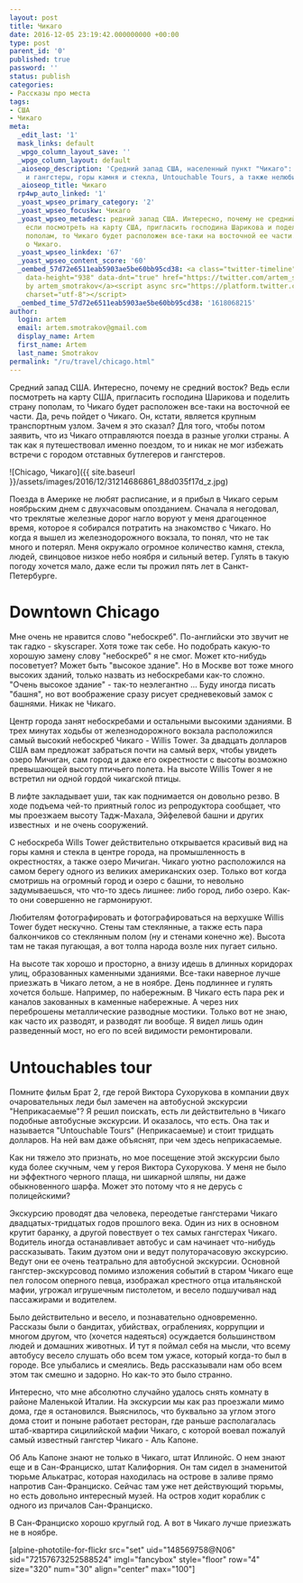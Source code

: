 ```yaml
---
layout: post
title: Чикаго
date: 2016-12-05 23:19:42.000000000 +00:00
type: post
parent_id: '0'
published: true
password: ''
status: publish
categories:
- Рассказы про места
tags:
- США
- Чикаго
meta:
  _edit_last: '1'
  mask_links: default
  _wpgo_column_layout_save: ''
  _wpgo_column_layout: default
  _aioseop_description: 'Средний запад США, населенный пункт "Чикаго": отставные бутлегеры
    и гангстеры, горы камня и стекла, Untouchable Tours, а также нелюбимые слова.'
  _aioseop_title: Чикаго
  rp4wp_auto_linked: '1'
  _yoast_wpseo_primary_category: '2'
  _yoast_wpseo_focuskw: Чикаго
  _yoast_wpseo_metadesc: редний запад США. Интересно, почему не средний восток? Ведь
    если посмотреть на карту США, пригласить господина Шарикова и поделить страну
    пополам, то Чикаго будет расположен все-таки на восточной ее части. Да, речь пойдет
    о Чикаго.
  _yoast_wpseo_linkdex: '67'
  _yoast_wpseo_content_score: '60'
  _oembed_57d72e6511eab5903ae5be60bb95cd38: <a class="twitter-timeline" data-width="625"
    data-height="938" data-dnt="true" href="https://twitter.com/artem_smotrakov?ref_src=twsrc%5Etfw">Tweets
    by artem_smotrakov</a><script async src="https://platform.twitter.com/widgets.js"
    charset="utf-8"></script>
  _oembed_time_57d72e6511eab5903ae5be60bb95cd38: '1618068215'
author:
  login: artem
  email: artem.smotrakov@gmail.com
  display_name: Artem
  first_name: Artem
  last_name: Smotrakov
permalink: "/ru/travel/chicago.html"
---
```

Cредний запад США. Интересно, почему не средний восток? Ведь если посмотреть на карту США, пригласить господина Шарикова и поделить страну пополам, то Чикаго будет расположен все-таки на восточной ее части. Да, речь пойдет о Чикаго. Он, кстати, является крупным транспортным узлом. Зачем я это сказал? Для того, чтобы потом заявить, что из Чикаго отправляются поезда в разные уголки страны. А так как я путешествовал именно поездом, то и никак не мог избежать встречи с городом отставных бутлегеров и гангстеров.

![Chicago, Чикаго]({{ site.baseurl }}/assets/images/2016/12/31214686861_88d035f17d_z.jpg)

<!--more-->

Поезда в Америке не любят расписание, и я прибыл в Чикаго серым ноябрьским днем с двухчасовым опозданием. Сначала я негодовал, что треклятые железные дорог нагло&nbsp;воруют у меня драгоценное время, которое я собирался потратить на знакомство с Чикаго. Но когда я вышел из железнодорожного вокзала, то понял, что не так много и потерял. Меня окружало огромное количество камня, стекла, людей, свинцовое низкое небо ноября и сильный ветер. Гулять в такую погоду хочется мало, даже если ты прожил пять лет в Санкт-Петербурге.

# Downtown Chicago

Мне очень не нравится слово "небоскреб". По-английски это звучит не так гадко - skyscraper. Хотя тоже так себе. Но подобрать какую-то хорошую замену слову "небоскреб" я не смог. Может кто-нибудь посоветует? Может быть "высокое здание". Но в Москве вот тоже много высоких зданий, только назвать из небоскребами как-то сложно. "Очень высокое здание" - так-то неэлегантно ... Буду иногда писать "башня", но вот воображение сразу рисует средневековый замок с башнями. Никак&nbsp;не Чикаго.

Центр города занят небоскребами и остальными&nbsp;высокими зданиями. В трех минутах ходьбы от железнодорожного вокзала расположился самый высокий небоскреб Чикаго - Willis Tower. За двадцать долларов США вам предложат забраться почти на самый верх, чтобы увидеть озеро Мичиган, сам город и даже его окрестности с высоты возможно превышающей высоту птичьего полета. На высоте Willis Tower я не встретил ни одной гордой чикагской птицы.

В лифте закладывает уши, так как поднимается он довольно резво. В ходе подъема чей-то приятный голос из репродуктора сообщает, что мы проезжаем высоту Тадж-Махала, Эйфелевой башни и других известных &nbsp;и не очень сооружений.

С небоскреба Wills Tower действительно открывается красивый вид на горы камня и стекла в центре города, на промышленность в окрестностях, а также озеро Мичиган. Чикаго уютно расположился на самом берегу одного из великих американских озер. Только вот когда смотришь на огромный город и озеро с башни, то невольно задумываешься, что что-то здесь лишнее: либо город, либо озеро. Как-то они совершенно не гармонируют.

Любителям фотографировать и фотографироваться на верхушке Willis Tower будет нескучно. Стены там стеклянные, а также есть пара балкончиков со стеклянным полом (ну и стенами конечно же). Высота там не такая пугающая, а вот толпа народа возле них пугает сильно.

На высоте так хорошо и просторно, а внизу идешь в длинных коридорах улиц, образованных каменными зданиями. Все-таки наверное лучше приезжать в Чикаго летом, а не в ноябре. День подлиннее и гулять хочется больше. Например, по набережным. В Чикаго есть пара рек и каналов закованных в каменные набережные. А через них переброшены металлические разводные мостики. Только вот не знаю, как часто их разводят, и разводят ли вообще. Я видел лишь один разведенный мост, но его по всей видимости ремонтировали.

# Untouchables tour

Помните фильм Брат 2, где герой Виктора Сухорукова в компании двух очаровательных леди был замечен на автобусной экскурсии "Неприкасаемые"? Я решил поискать, есть ли действительно в Чикаго подобные автобусные экскурсии. И оказалось, что есть. Она так и называется "Untouchable Tours" (Неприкасаемые) и стоит тридцать долларов. На ней вам даже объяснят, при чем здесь неприкасаемые.

Как ни тяжело&nbsp;это признать, но мое посещение этой экскурсии было куда более скучным, чем у героя Виктора Сухорукова. У меня не было ни эффектного черного плаща, ни шикарной шляпы, ни даже обыкновенного шарфа. Может это потому что я не дерусь с полицейскими?

Экскурсию проводят два человека, переодетые гангстерами Чикаго двадцатых-тридцатых годов прошлого века. Один из них в основном крутит баранку, а другой повествует о тех самых гангстерах Чикаго. Водитель иногда останавливает автобус и сам начинает что-нибудь рассказывать. Таким дуэтом они и ведут полуторачасовую экскурсию. Ведут они ее очень театрально для автобусной экскурсии. Основной гангстер-экскурсовод помимо изложения событий в старом Чикаго еще пел голосом оперного певца, изображал крестного отца итальянской мафии, угрожал игрушечным пистолетом, и весело подшучивал над пассажирами и водителем.

Было действительно и весело, и познавательно одновременно. Рассказы были о бандитах, убийствах, ограблениях, коррупции и многом другом, что (хочется надеяться) осуждается большинством людей и домашних животных. И тут я поймал себя на мысли, что всему автобусу весело слушать обо всем том ужасе, который когда-то был в городе. Все улыбались и смеялись.&nbsp;Ведь рассказывали&nbsp;нам обо всем этом так смешно и задорно. Но как-то это было странно.

Интересно, что мне абсолютно случайно удалось снять комнату в районе Маленькой Италии. На экскурсии мы как раз проезжали мимо дома, где я остановился. Выяснилось, что буквально за углом этого дома стоит и поныне работает&nbsp;ресторан, где раньше располагалась штаб-квартира сицилийской мафии Чикаго, с которой воевал пожалуй самый известный гангстер Чикаго - Аль Капоне.

Об Аль Капоне знают не только в Чикаго, штат Иллинойс. О нем знают еще и в Сан-Франциско, штат Калифорния. Он там сидел в знаменитой тюрьме Алькатрас, которая находилась на острове в заливе прямо напротив Сан-Франциско. Сейчас там уже нет действующий тюрьмы, но есть довольно интересный музей. На остров ходит кораблик с одного из причалов Сан-Франциско.

В Сан-Франциско хорошо круглый год. А вот в Чикаго лучше приезжать не в ноябре.

[alpine-phototile-for-flickr src="set" uid="148569758@N06" sid="72157673252588524" imgl="fancybox" style="floor" row="4" size="320" num="30" align="center" max="100"]

